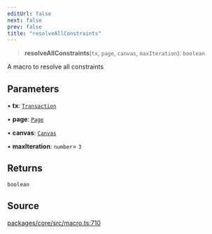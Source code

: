 ```yaml
---
editUrl: false
next: false
prev: false
title: "resolveAllConstraints"
---
```


> **resolveAllConstraints**(`tx`, `page`, `canvas`, `maxIteration`): `boolean`

A macro to resolve all constraints

## Parameters

• **tx**: [`Transaction`](/api-core/classes/transaction/)

• **page**: [`Page`](/api-core/classes/page/)

• **canvas**: [`Canvas`](/api-core/classes/canvas/)

• **maxIteration**: `number`= `3`

## Returns

`boolean`

## Source

[packages/core/src/macro.ts:710](https://github.com/dgmjs/dgmjs/blob/main/packages/core/src/macro.ts#L710)
